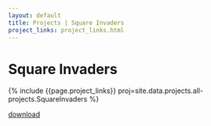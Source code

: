 ```yaml
---
layout: default
title: Projects | Square Invaders
project_links: project_links.html
---
```


Square Invaders
===============
{% include {{page.project_links}} proj=site.data.projects.all-projects.SquareInvaders %}

[download](/downloads/{{site.data.projects.all-projects.SquareInvaders.dwnld}})

